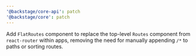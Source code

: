 ```yaml
---
'@backstage/core-api': patch
'@backstage/core': patch
---
```


Add `FlatRoutes` component to replace the top-level `Routes` component from `react-router` within apps, removing the need for manually appending `/*` to paths or sorting routes.
